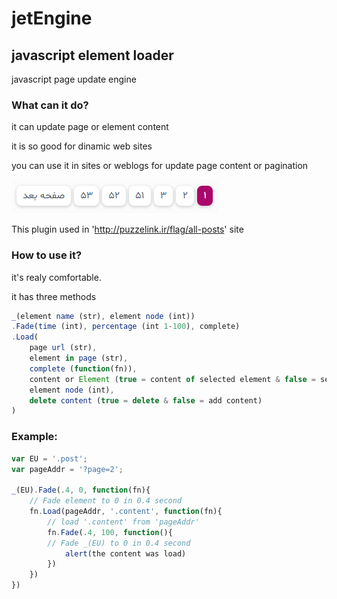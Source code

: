 # jetEngine
## javascript element loader
 javascript page update engine

### What can it do?
it can update page or element content

it is so good for dinamic web sites

you can use it in sites or weblogs for update page content or pagination

![pagination](https://raw.githubusercontent.com/MrTolou/jetEngine/master/images/pagination.png)

This plugin used in 'http://puzzelink.ir/flag/all-posts' site
### How to use it?
it's realy comfortable.

it has three methods

```javascript
_(element name (str), element node (int))
.Fade(time (int), percentage (int 1-100), complete)
.Load(
	page url (str), 
	element in page (str), 
	complete (function(fn)), 
	content or Element (true = content of selected element & false = selected element), 
	element node (int), 
	delete content (true = delete & false = add content)
)
```
### Example: 
```javascript
var EU = '.post';
var pageAddr = '?page=2';

_(EU).Fade(.4, 0, function(fn){
	// Fade element to 0 in 0.4 second
	fn.Load(pageAddr, '.content', function(fn){
		// load '.content' from 'pageAddr'
		fn.Fade(.4, 100, function(){
		// Fade _(EU) to 0 in 0.4 second
			alert(the content was load)
		})
	})
})
```

